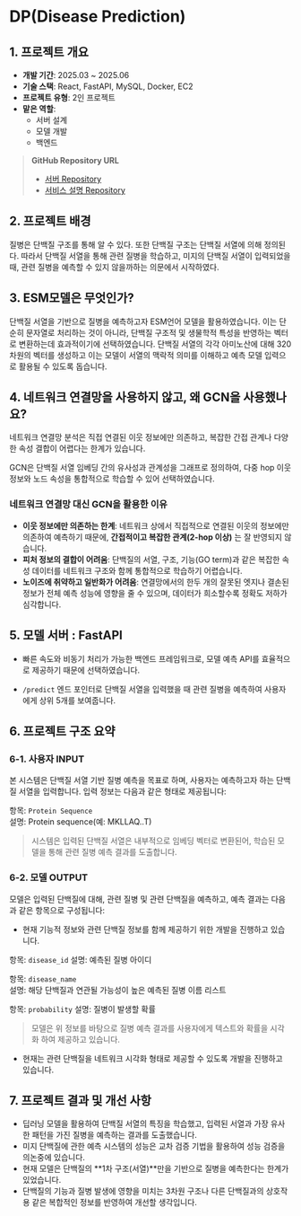 # DP(Disease Prediction)

## 1. 프로젝트 개요

-   **개발 기간**: 2025.03 ~ 2025.06
-   **기술 스택**: React, FastAPI, MySQL, Docker, EC2
-   **프로젝트 유형**: 2인 프로젝트
-   **맡은 역할**:
    -   서버 설계
    -   모델 개발
    -   백엔드

> **GitHub Repository URL**
>
> -   [서버 Repository](https://github.com/leejucheol/DP-disease_prediction)
> -   [서비스 설명 Repository](https://github.com/leejucheol/DP-disease_prediction)

## 2. 프로젝트 배경

질병은 단백질 구조를 통해 알 수 있다. 또한 단백질 구조는 단백질 서열에 의해 정의된다. 따라서 단백질 서열을 통해 관련 질병을 학습하고, 미지의 단백질 서열이 입력되었을 때, 관련 질병을 예측할 수 있지 않을까하는 의문에서 시작하였다.

## 3. ESM모델은 무엇인가?

단백질 서열을 기반으로 질병을 예측하고자 ESM언어 모델을 활용하였습니다. 이는 단순히 문자열로 처리하는 것이 아니라, 단백질 구조적 및 생물학적 특성을 반영하는 벡터로 변환하는데 효과적이기에 선택하였습니다. 단백질 서열의 각각 아미노산에 대해 320차원의 벡터를 생성하고 이는 모델이 서열의 맥락적 의미를 이해하고 예측 모델 입력으로 활용될 수 있도록 돕습니다.

## 4. 네트워크 연결망을 사용하지 않고, 왜 GCN을 사용했나요?

네트워크 연결망 분석은 직접 연결된 이웃 정보에만 의존하고, 복잡한 간접 관계나 다양한 속성 결합이 어렵다는 한계가 있습니다.

GCN은 단백질 서열 임베딩 간의 유사성과 관계성을 그래프로 정의하여, 다중 hop 이웃 정보와 노드 속성을 통합적으로 학습할 수 있어 선택하였습니다.

### 네트워크 연결망 대신 GCN을 활용한 이유

-   **이웃 정보에만 의존하는 한계**: 네트워크 상에서 직접적으로 연결된 이웃의 정보에만 의존하여 예측하기 때문에, **간접적이고 복잡한 관계(2-hop 이상)** 는 잘 반영되지 않습니다.
-   **피처 정보의 결합이 어려움**: 단백질의 서열, 구조, 기능(GO term)과 같은 복잡한 속성 데이터를 네트워크 구조와 함께 통합적으로 학습하기 어렵습니다.
-   **노이즈에 취약하고 일반화가 어려움**: 연결망에서의 한두 개의 잘못된 엣지나 결손된 정보가 전체 예측 성능에 영향을 줄 수 있으며, 데이터가 희소할수록 정확도 저하가 심각합니다.

## 5. 모델 서버 : FastAPI

-   빠른 속도와 비동기 처리가 가능한 백엔드 프레임워크로, 모델 예측 API를 효율적으로 제공하기 때문에 선택하였습니다.

-   `/predict` 엔드 포인터로 단백질 서열을 입력했을 때 관련 질병을 예측하여 사용자에게 상위 5개를 보여줍니다.

## 6. 프로젝트 구조 요약

### 6-1. 사용자 INPUT

본 시스템은 단백질 서열 기반 질병 예측을 목표로 하며, 사용자는 예측하고자 하는 단백질 서열을 입력합니다. 입력 정보는 다음과 같은 형태로 제공됩니다:

항목: `Protein Sequence`  
설명: Protein sequence(예: MKLLAQ..T)

> 시스템은 입력된 단백질 서열은 내부적으로 임베딩 벡터로 변환된어, 학습된 모델을 통해 관련 질병 예측 결과를 도출합니다.

### 6-2. 모델 OUTPUT

모델은 입력된 단백질에 대해, 관련 질병 및 관련 단백질을 예측하고, 예측 결과는 다음과 같은 항목으로 구성됩니다:

-   현재 기능적 정보와 관련 단백질 정보를 함께 제공하기 위한 개발을 진행하고 있습니다.

항목: `disease_id`
설명: 예측된 질병 아이디

항목: `disease_name`  
설명: 해당 단백질과 연관될 가능성이 높은 예측된 질병 이름 리스트

항목: `probability`
설명: 질병이 발생할 확률

> 모델은 위 정보를 바탕으로 질병 예측 결과를 사용자에게 텍스트와 확률을 시각화 하여 제공하고 있습니다.

-   현재는 관련 단백질을 네트워크 시각화 형태로 제공할 수 있도록 개발을 진행하고 있습니다.

## 7. 프로젝트 결과 및 개선 사항

-   딥러닝 모델을 활용하여 단백질 서열의 특징을 학습했고, 입력된 서열과 가장 유사한 패턴을 가진 질병을 예측하는 결과를 도출했습니다.
-   미지 단백질에 관한 예측 시스템의 성능은 교차 검증 기법을 활용하여 성능 검증을 의논중에 있습니다.
-   현재 모델은 단백질의 **1차 구조(서열)**만을 기반으로 질병을 예측한다는 한계가 있었습니다.
-   단백질의 기능과 질병 발생에 영향을 미치는 3차원 구조나 다른 단백질과의 상호작용 같은 복합적인 정보를 반영하여 개선할 생각입니다.
